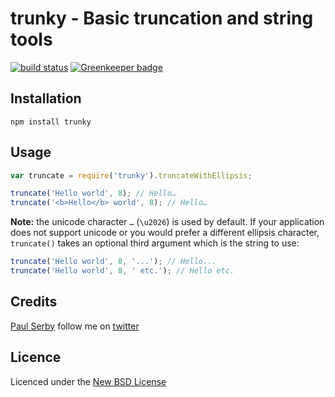 # trunky - Basic truncation and string tools

[![build status](https://secure.travis-ci.org/serby/trunky.png)](http://travis-ci.org/serby/trunky) [![Greenkeeper badge](https://badges.greenkeeper.io/serby/trunky.svg)](https://greenkeeper.io/)

## Installation

    npm install trunky

## Usage

```js
var truncate = require('trunky').truncateWithEllipsis;

truncate('Hello world', 8); // Hello…
truncate('<b>Hello</b> world', 8); // Hello…
```

**Note:** the unicode character `…` (`\u2026`) is used by default. If your application does not support unicode or you would prefer a different ellipsis character, `truncate()` takes an optional third argument which is the string to use:

```js
truncate('Hello world', 8, '...'); // Hello...
truncate('Hello world', 8, ' etc.'); // Hello etc.
```

## Credits
[Paul Serby](https://github.com/serby/) follow me on [twitter](http://twitter.com/serby)

## Licence
Licenced under the [New BSD License](http://opensource.org/licenses/bsd-license.php)
